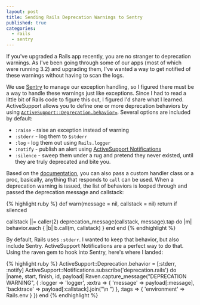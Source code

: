 ```yaml
---
layout: post
title: Sending Rails Deprecation Warnings to Sentry
published: true
categories:
  - rails
  - sentry
---
```


If you've upgraded a Rails app recently, you are no stranger to deprecation warnings. As I've been going through some of our apps (most of which were running 3.2) and upgrading them, I've wanted a way to get notified of these warnings without having to scan the logs.

We use [Sentry](https://getsentry.com) to manage our exception handling, so I figured there must be a way to handle these warnings just like exceptions.  Since I had to read a little bit of Rails code to figure this out, I figured I'd share what I learned.  ActiveSupport allows you to define one or more deprecation behaviors by using  [`ActiveSupport::Deprecation.behavior=`](https://github.com/rails/rails/blob/master/activesupport/lib/active_support/deprecation/behaviors.rb#L46-L48). Several options are included by default:

* `:raise` - raise an exception instead of warning
* `:stderr` - log them to `$stderr`
* `:log` - log them out using `Rails.logger`
* `:notify` - publish an alert using [ActiveSupport Notifications](http://api.rubyonrails.org/classes/ActiveSupport/Notifications.html)
* `:silence` - sweep them under a rug and pretend they never existed, until they are truly deprecated and bite you.

Based on the [documentation](http://api.rubyonrails.org/classes/ActiveSupport/Deprecation/Behavior.html), you can also pass a custom handler class or a proc, basically, anything that responds to `call` can be used. When a deprecation warning is issued, the list of behaviors is looped through and passed the deprecation message and callstack:

{% highlight ruby %}
def warn(message = nil, callstack = nil)
   return if silenced

  callstack ||= caller(2)
  deprecation_message(callstack, message).tap do |m|
    behavior.each { |b| b.call(m, callstack) }
  end
 end
{% endhighlight %}

By default, Rails uses `:stderr`. I wanted to keep that behavior, but also include  Sentry. ActiveSupport Notifications are a perfect way to do that. Using the raven gem to hook into Sentry, here's where I landed:

{% highlight ruby %}
ActiveSupport::Deprecation.behavior = [:stderr, :notify]
ActiveSupport::Notifications.subscribe('deprecation.rails') do |name, start, finish, id, payload|
  Raven.capture_message("DEPRECATION WARNING", {
    :logger => 'logger',
    :extra  => {
      'message'   => payload[:message],
      'backtrace' => payload[:callstack].join("\n  ")
    },
    :tags   => {
      'environment' => Rails.env
    }
  })
end
{% endhighlight %}
